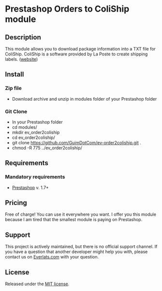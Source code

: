 # Prestashop Orders to ColiShip module

## Description
This module allows you to download package information into a TXT file for ColiShip.
ColiShip is a software provided by La Poste to create shipping labels. ([website](https://www.colissimo.fr/entreprise/coliship/))

## Install

### Zip file
* Download archive and unzip in modules folder of your Prestashop folder

### Git Clone
* In your Prestashop folder
* cd modules/
* mkdir ev_order2coliship
* cd ev_order2coliship/
* git clone https://github.com/GuimDotCom/ev-order2coliship.git .
* chmod -R 775 ../ev_order2coliship/

## Requirements

### Mandatory requirements
* [Prestashop](https://www.prestashop.com) v. 1.7+

## Pricing
Free of charge! You can use it everywhere you want. I offer you this module because I am tired that the smallest module is paying on Prestashop.

## Support
This project is actively maintained, but there is no official support channel.
If you have a question that another developer might help you with, please contact us on [Everlats.com](http://www.everlats.com/contact/) with your question.

## License
Released under the [MIT license](https://opensource.org/licenses/MIT).
